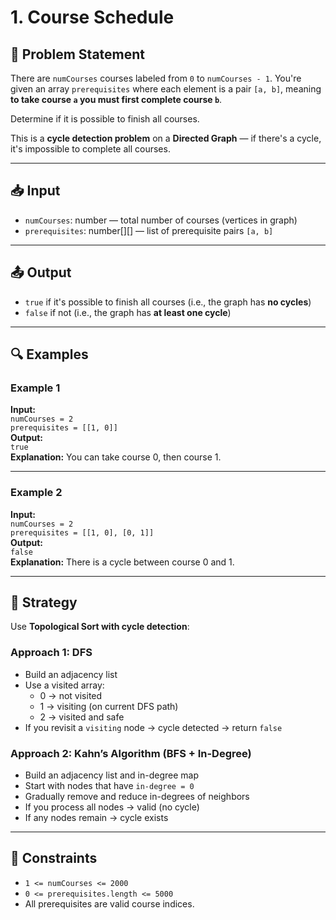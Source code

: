 # 1. Course Schedule

## 🧩 Problem Statement

There are `numCourses` courses labeled from `0` to `numCourses - 1`. You're given an array `prerequisites` where each element is a pair `[a, b]`, meaning **to take course `a` you must first complete course `b`**.

Determine if it is possible to finish all courses.

This is a **cycle detection problem** on a **Directed Graph** — if there's a cycle, it's impossible to complete all courses.

---

## 📥 Input

-   `numCourses`: number — total number of courses (vertices in graph)
-   `prerequisites`: number[][] — list of prerequisite pairs `[a, b]`

---

## 📤 Output

-   `true` if it's possible to finish all courses (i.e., the graph has **no cycles**)
-   `false` if not (i.e., the graph has **at least one cycle**)

---

## 🔍 Examples

### Example 1

**Input:**  
`numCourses = 2`  
`prerequisites = [[1, 0]]`  
**Output:**  
`true`  
**Explanation:** You can take course 0, then course 1.

---

### Example 2

**Input:**  
`numCourses = 2`  
`prerequisites = [[1, 0], [0, 1]]`  
**Output:**  
`false`  
**Explanation:** There is a cycle between course 0 and 1.

---

## 🧠 Strategy

Use **Topological Sort with cycle detection**:

### Approach 1: DFS

-   Build an adjacency list
-   Use a visited array:
    -   0 → not visited
    -   1 → visiting (on current DFS path)
    -   2 → visited and safe
-   If you revisit a `visiting` node → cycle detected → return `false`

### Approach 2: Kahn’s Algorithm (BFS + In-Degree)

-   Build an adjacency list and in-degree map
-   Start with nodes that have `in-degree = 0`
-   Gradually remove and reduce in-degrees of neighbors
-   If you process all nodes → valid (no cycle)
-   If any nodes remain → cycle exists

---

## 🔧 Constraints

-   `1 <= numCourses <= 2000`
-   `0 <= prerequisites.length <= 5000`
-   All prerequisites are valid course indices.
